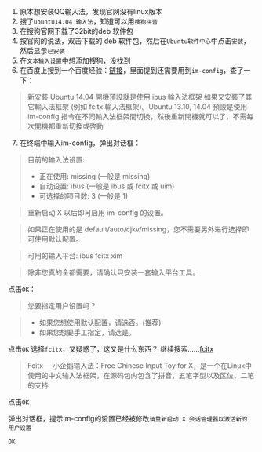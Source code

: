 1. 原本想安装QQ输入法，发现官网没有linux版本
2. 搜了`ubuntu14.04 输入法`，知道可以用`搜狗拼音`
3. 在搜狗官网下载了32bit的deb 软件包
4. 按官网的说法，双击下载的 deb 软件包，然后在`Ubuntu软件中心`中点击`安装`，然后显示`已安装`
5. 在`文本输入设置`中想添加搜狗，没找到
6. 在百度上搜到一个百度经验：[链接](http://jingyan.baidu.com/article/ad310e80ae6d971849f49ed3.html)，里面提到还需要用到`im-config`，查了一下：

>新安裝 Ubuntu 14.04 開機預設就是使用 ibus 輸入法框架
>如果又安裝了其它輸入法框架 (例如 fcitx 輸入法框架)。Ubuntu 13.10, 14.04 預設是使用 im-config 指令在不同輸入法框架間切換，然後重新開機就可以了，不需每次開機都重新切換或啓動
7. 在终端中输入im-config，弹出对话框：

>目前的输入法设置:
> * 正在使用: missing (一般是 missing)
> * 自动设置: ibus (一般是 ibus 或 fcitx 或 uim)
> * 可选择的项目数: 3 (一般是 1)

>重新启动 X 以后即可启用 im-config 的设置。

>如果正在使用的是 default/auto/cjkv/missing，您不需要另外进行选择即可使用默认配置。

>  可用的输入平台:  ibus fcitx xim

>除非您真的全都需要，请确认只安装一套输入平台工具。

点击`OK`：

>您要指定用户设置吗？

> * 如果您想使用默认配置，请选否。(推荐)
> * 如果您想要手工指定，请选是。

点击`OK`
选择`fcitx`，又疑惑了，这又是什么东西？
继续搜索……[fcitx](http://zh.wikipedia.org/wiki/FCITX)

>Fcitx──小企鹅输入法：Free Chinese Input Toy for X，是一个在Linux中使用的中文输入法框架，在源码包内包含了拼音，五笔字型以及区位、二笔的支持

点击`OK`

弹出对话框，提示im-config的设置已经被修改`请重新启动 X 会话管理器以激活新的 用户设置`

`OK`
